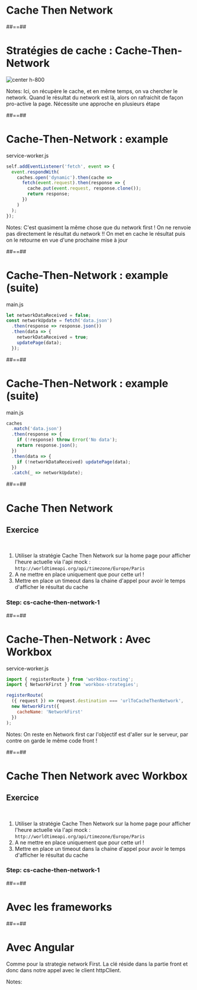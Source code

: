 <!-- .slide: class="transition bg-green" -->

# Cache Then Network

##==##

# Stratégies de cache : Cache-Then-Network

![center h-800](./assets/images/cache-strategy-cache-then-network.png)

Notes:
Ici, on récupère le cache, et en même temps, on va chercher le network. Quand le résultat du network est là, alors on rafraichit de façon pro-active la page. Nécessite une approche en plusieurs étape

##==##

<!-- .slide: class="with-code" -->

# Cache-Then-Network : example

service-worker.js

```javascript
self.addEventListener('fetch', event => {
  event.respondWith(
    caches.open('dynamic').then(cache =>
      fetch(event.request).then(response => {
        cache.put(event.request, response.clone());
        return response;
      })
    )
  );
});
```

<!-- .element: class="big-code" -->

Notes:
C'est quasiment la même chose que du network first !
On ne renvoie pas directement le résultat du network !! On met en cache le résultat puis on le retourne en vue d'une prochaine mise à jour

##==##

<!-- .slide: class="with-code" -->

# Cache-Then-Network : example (suite)

main.js

```javascript
let networkDataReceived = false;
const networkUpdate = fetch('data.json')
  .then(response => response.json())
  .then(data => {
    networkDataReceived = true;
    updatePage(data);
  });
```

<!-- .element: class="big-code" -->

##==##

<!-- .slide: class="with-code" -->

# Cache-Then-Network : example (suite)

main.js

```javascript
caches
  .match('data.json')
  .then(response => {
    if (!response) throw Error('No data');
    return response.json();
  })
  .then(data => {
    if (!networkDataReceived) updatePage(data);
  })
  .catch(_ => networkUpdate);
```

<!-- .element: class="big-code" -->

##==##

<!-- .slide: class="exercice" -->

# Cache Then Network

## Exercice

<br>

1. Utiliser la stratégie Cache Then Network sur la home page pour afficher l'heure actuelle via l'api mock : `http://worldtimeapi.org/api/timezone/Europe/Paris`
1. A ne mettre en place uniquement que pour cette url !
1. Mettre en place un timeout dans la chaine d'appel pour avoir le temps d'afficher le résultat du cache

### Step: cs-cache-then-network-1

##==##

<!-- .slide: class="with-code" -->

# Cache-Then-Network : Avec Workbox

service-worker.js

```javascript
import { registerRoute } from 'workbox-routing';
import { NetworkFirst } from 'workbox-strategies';

registerRoute(
  ({ request }) => request.destination === 'urlToCacheThenNetwork',
  new NetworkFirst({
    cacheName: 'NetworkFirst'
  })
);
```

<!-- .element: class="big-code" -->

Notes:
On reste en Network first car l'objectif est d'aller sur le serveur, par contre on garde le même code front !

##==##

<!-- .slide: class="exercice" -->

# Cache Then Network avec Workbox

## Exercice

<br>

1. Utiliser la stratégie Cache Then Network sur la home page pour afficher l'heure actuelle via l'api mock : `http://worldtimeapi.org/api/timezone/Europe/Paris`
1. A ne mettre en place uniquement que pour cette url !
1. Mettre en place un timeout dans la chaine d'appel pour avoir le temps d'afficher le résultat du cache

### Step: cs-cache-then-network-1

##==##

<!-- .slide: class="transition bg-white" -->

# Avec les frameworks

##==##

<!-- .slide: class="with-code" -->

# Avec Angular

Comme pour la strategie network First. La clé réside dans la partie front et donc dans notre appel avec le client httpClient.

<!-- .element: class="big-code" -->

Notes:
